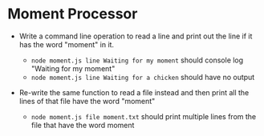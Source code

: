 # Moment Processor

* Write a command line operation to read a line and print out the line if it has the word "moment" in it.

  * `node moment.js line Waiting for my moment` should console log "Waiting for my moment"
  * `node moment.js line Waiting for a chicken` should have no output

* Re-write the same function to read a file instead and then print all the lines of that file have the word "moment"
  * `node moment.js file moment.txt` should print multiple lines from the file that have the word moment
